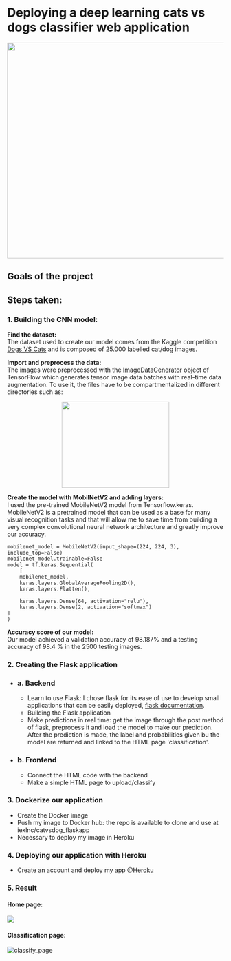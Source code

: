 # Deploying a deep learning cats vs dogs classifier web application

<center><img src="https://user-images.githubusercontent.com/63811972/182856003-a47fff6e-35fa-4311-b60d-c36e88cda163.gif" height="500" width="1000"></center>

## Goals of the project



## Steps taken:

### 1. Building the CNN model:

__Find the dataset:__ <br>
The dataset used to create our model comes from the Kaggle competition [Dogs VS Cats](https://www.kaggle.com/c/dogs-vs-cats/data) and is composed of 25.000 labelled cat/dog images.


__Import and preprocess the data:__ <br>
The images were preprocessed with the [ImageDataGenerator](https://www.tensorflow.org/api_docs/python/tf/keras/preprocessing/image/ImageDataGenerator) object of TensorFlow which generates tensor image data batches with real-time data augmentation. To use it, the files have to be compartmentalized in different directories such as:
  <center><img src="https://user-images.githubusercontent.com/63811972/182862131-e4ede621-1ea4-4350-b95e-467c93e635ba.png" height="200" width="250"></center>


__Create the model with MobilNetV2 and adding layers:__ <br>
I used the pre-trained MobileNetV2 model from Tensorflow.keras. MobileNetV2 is a pretrained model that can be used as a base for many visual recognition tasks and that will allow me to save time from building a very complex convolutional neural network architecture and greatly improve our accuracy.

```
mobilenet_model = MobileNetV2(input_shape=(224, 224, 3), include_top=False)
mobilenet_model.trainable=False
model = tf.keras.Sequential(
    [
    mobilenet_model,
    keras.layers.GlobalAveragePooling2D(),
    keras.layers.Flatten(),

    keras.layers.Dense(64, activation="relu"),
    keras.layers.Dense(2, activation="softmax")
]
)
```

__Accuracy score of our model:__ <br>
Our model achieved a validation accuracy of 98.187% and a testing accuracy of 98.4 % in the 2500 testing images.


### 2. Creating the Flask application 

- ### a. Backend

  - Learn to use Flask: I chose flask for its ease of use to develop small applications that can be easily deployed, [flask documentation](https://flask.palletsprojects.com/en/2.2.x/).
  - Building the Flask application
  - Make predictions in real time:  get the image through the post method of flask, preprocess it and load the model to make our prediction. After the prediction is made, the label and probabilities given bu the model are returned and linked to the HTML page 'classification'.

- ### b. Frontend

  - Connect the HTML code with the backend
  - Make a simple HTML page to upload/classify

### 3. Dockerize our application

- Create the Docker image
- Push my image to Docker hub: the repo is available to clone and use at iexlnc/catvsdog_flaskapp
- Necessary to deploy my image in Heroku

### 4. Deploying our application with Heroku

- Create an account and deploy my app @[Heroku](https://www.heroku.com/platform)


### 5. Result

#### Home page:
<img src="https://user-images.githubusercontent.com/63811972/182874380-ce77e809-1121-4300-9d0a-ba383065a5a0.png">

#### Classification page:
![classify_page](https://user-images.githubusercontent.com/63811972/182874592-e79ff919-b2c3-4cf3-9e0d-375c5338b4e5.png)




